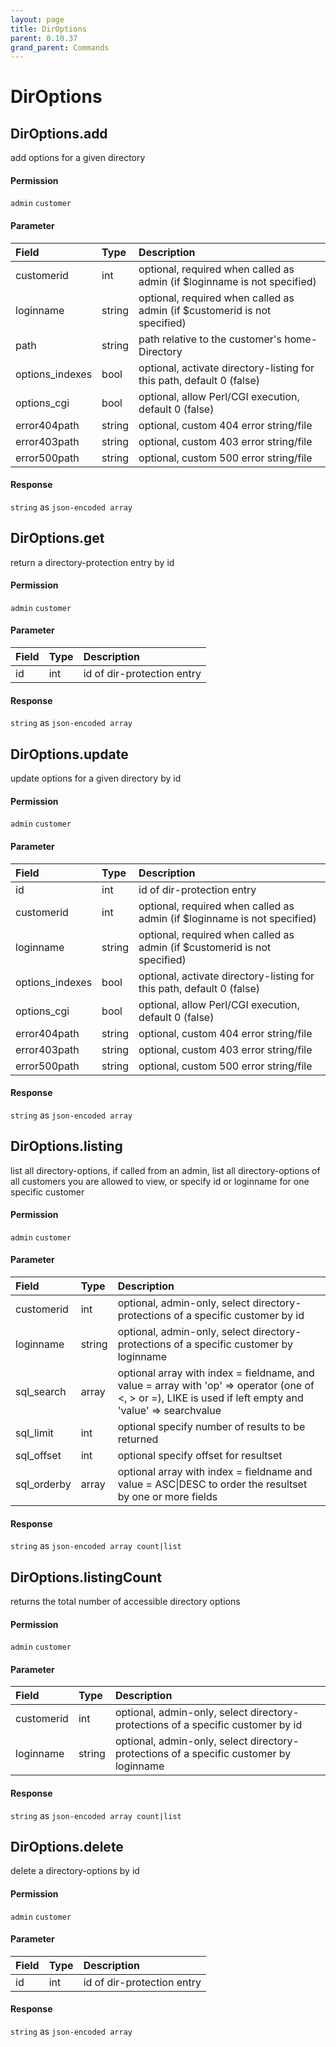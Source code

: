 ```yaml
---
layout: page
title: DirOptions
parent: 0.10.37
grand_parent: Commands
---
```


# DirOptions

## DirOptions.add

add options for a given directory

#### Permission

`admin` `customer`

#### Parameter

| Field | Type | Description |
| :--- | :--- | :--- |
| customerid | int | optional, required when called as admin (if $loginname is not specified) |
| loginname | string | optional, required when called as admin (if $customerid is not specified) |
| path | string | path relative to the customer's home-Directory |
| options_indexes | bool | optional, activate directory-listing for this path, default 0 (false) |
| options_cgi | bool | optional, allow Perl/CGI execution, default 0 (false) |
| error404path | string | optional, custom 404 error string/file |
| error403path | string | optional, custom 403 error string/file |
| error500path | string | optional, custom 500 error string/file |

#### Response

`string` as `json-encoded array`

## DirOptions.get

return a directory-protection entry by id

#### Permission

`admin` `customer`

#### Parameter

| Field | Type | Description |
| :--- | :--- | :--- |
| id | int | id of dir-protection entry |

#### Response

`string` as `json-encoded array`

## DirOptions.update

update options for a given directory by id

#### Permission

`admin` `customer`

#### Parameter

| Field | Type | Description |
| :--- | :--- | :--- |
| id | int | id of dir-protection entry |
| customerid | int | optional, required when called as admin (if $loginname is not specified) |
| loginname | string | optional, required when called as admin (if $customerid is not specified) |
| options_indexes | bool | optional, activate directory-listing for this path, default 0 (false) |
| options_cgi | bool | optional, allow Perl/CGI execution, default 0 (false) |
| error404path | string | optional, custom 404 error string/file |
| error403path | string | optional, custom 403 error string/file |
| error500path | string | optional, custom 500 error string/file |

#### Response

`string` as `json-encoded array`

## DirOptions.listing

list all directory-options, if called from an admin, list all directory-options of all customers you are allowed to view, or specify id or loginname for one specific customer

#### Permission

`admin` `customer`

#### Parameter

| Field | Type | Description |
| :--- | :--- | :--- |
| customerid | int | optional, admin-only, select directory-protections of a specific customer by id |
| loginname | string | optional, admin-only, select directory-protections of a specific customer by loginname |
| sql_search | array | optional array with index = fieldname, and value = array with 'op' => operator (one of <, > or =), LIKE is used if left empty and 'value' => searchvalue |
| sql_limit | int | optional specify number of results to be returned |
| sql_offset | int | optional specify offset for resultset |
| sql_orderby | array | optional array with index = fieldname and value = ASC\|DESC to order the resultset by one or more fields |

#### Response

`string` as `json-encoded array count|list`

## DirOptions.listingCount

returns the total number of accessible directory options

#### Permission

`admin` `customer`

#### Parameter

| Field | Type | Description |
| :--- | :--- | :--- |
| customerid | int | optional, admin-only, select directory-protections of a specific customer by id |
| loginname | string | optional, admin-only, select directory-protections of a specific customer by loginname |

#### Response

`string` as `json-encoded array count|list`

## DirOptions.delete

delete a directory-options by id

#### Permission

`admin` `customer`

#### Parameter

| Field | Type | Description |
| :--- | :--- | :--- |
| id | int | id of dir-protection entry |

#### Response

`string` as `json-encoded array`